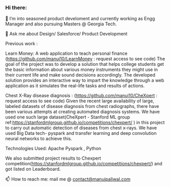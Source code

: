 ### Hi there:
<!--
**manuj10/manuj10** is a ✨ _special_ ✨ repository because its `README.md` (this file) appears on your GitHub profile.

Here are some ideas to get you started:-->

<!-- 🔭 I’m currently working on ...-->
🌱 I’m into seasoned product develoment and currently working as Engg Manager and also pursuing Masters @ Georgia Tech. 
<!-- 👯 I’m looking to collaborate on ...
- 🤔 I’m looking for help with ... -->
💬 Ask me about Design/ Salesforce/ Product Development
<!-- previous work -->
Previous work : 
<!--  work -->
Learn Money: A web application to teach personal finance (https://github.com/manuj10/LearnMoney : request access to see code)<!--  work -->
The goal of the project was to develop a solution that helps college students get the basic information about various money instruments they might use in their     current life and make sound decisions accordingly. The developed solution provides an interactive way to impart the knowledge through a web application as it       simulates the real-life tasks and results of actions.


Chest X-Ray disease diagnosis : (https://github.com/manuj10/CheXpert : request access to see code)<!--  work -->
Given the recent large availability of large, labeled datasets of disease diagnosis from chest radiographs, there have been various attempts at creating        automated diagnosis systems. We have used one such large dataset(CheXpert - Stanford ML group ref:https://stanfordmlgroup.github.io/competitions/chexpert/ ) in this project to carry out automatic detection of diseases from chest x-rays. We have used Big Data tech- pyspark and transfer learning and deep convolution neural   networks to achieve this.
<!--  work -->
Technologies Used: Apache Pyspark , Python
<!--  work -->
We also submitted project results to Chexpert competition(https://stanfordmlgroup.github.io/competitions/chexpert/) and got listed on Leaderboard.


📫 How to reach me: mail me @ contact@manujpaliwal.com
<!-- 😄 Pronouns: ...
- ⚡ Fun fact: ... -->

